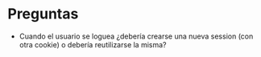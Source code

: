 # Preguntas
- Cuando el usuario se loguea ¿debería crearse una nueva session (con otra cookie) o debería reutilizarse la misma?
